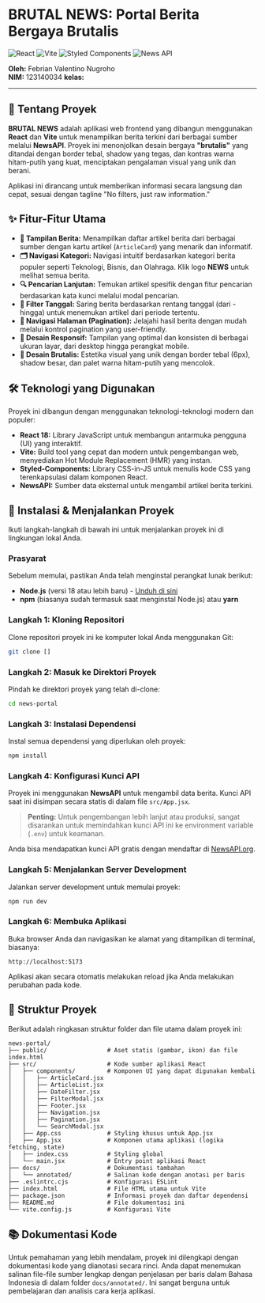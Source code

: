 
# BRUTAL NEWS: Portal Berita Bergaya Brutalis

![React](https://img.shields.io/badge/React-20232A?style=for-the-badge&logo=react&logoColor=61DAFB)
![Vite](https://img.shields.io/badge/Vite-B73BFE?style=for-the-badge&logo=vite&logoColor=FFD62E)
![Styled Components](https://img.shields.io/badge/styled--components-DB7093?style=for-the-badge&logo=styled-components&logoColor=white)
![News API](https://img.shields.io/badge/News_API-000000?style=for-the-badge&logo=newsapi&logoColor=white)


**Oleh:** Febrian Valentino Nugroho  
**NIM:** 123140034
**kelas:**

---

## 📖 Tentang Proyek

**BRUTAL NEWS** adalah aplikasi web frontend yang dibangun menggunakan **React** dan **Vite** untuk menampilkan berita terkini dari berbagai sumber melalui **NewsAPI**. Proyek ini menonjolkan desain bergaya **"brutalis"** yang ditandai dengan border tebal, shadow yang tegas, dan kontras warna hitam-putih yang kuat, menciptakan pengalaman visual yang unik dan berani.

Aplikasi ini dirancang untuk memberikan informasi secara langsung dan cepat, sesuai dengan tagline "No filters, just raw information."

## ✨ Fitur-Fitur Utama

-   **📰 Tampilan Berita:** Menampilkan daftar artikel berita dari berbagai sumber dengan kartu artikel (`ArticleCard`) yang menarik dan informatif.
-   **🗂️ Navigasi Kategori:** Navigasi intuitif berdasarkan kategori berita populer seperti Teknologi, Bisnis, dan Olahraga. Klik logo **NEWS** untuk melihat semua berita.
-   **🔍 Pencarian Lanjutan:** Temukan artikel spesifik dengan fitur pencarian berdasarkan kata kunci melalui modal pencarian.
-   **📅 Filter Tanggal:** Saring berita berdasarkan rentang tanggal (dari - hingga) untuk menemukan artikel dari periode tertentu.
-   **📄 Navigasi Halaman (Pagination):** Jelajahi hasil berita dengan mudah melalui kontrol pagination yang user-friendly.
-   **📱 Desain Responsif:** Tampilan yang optimal dan konsisten di berbagai ukuran layar, dari desktop hingga perangkat mobile.
-   **🎨 Desain Brutalis:** Estetika visual yang unik dengan border tebal (6px), shadow besar, dan palet warna hitam-putih yang mencolok.

## 🛠️ Teknologi yang Digunakan

Proyek ini dibangun dengan menggunakan teknologi-teknologi modern dan populer:

-   **React 18:** Library JavaScript untuk membangun antarmuka pengguna (UI) yang interaktif.
-   **Vite:** Build tool yang cepat dan modern untuk pengembangan web, menyediakan Hot Module Replacement (HMR) yang instan.
-   **Styled-Components:** Library CSS-in-JS untuk menulis kode CSS yang terenkapsulasi dalam komponen React.
-   **NewsAPI:** Sumber data eksternal untuk mengambil artikel berita terkini.

## 🚀 Instalasi & Menjalankan Proyek

Ikuti langkah-langkah di bawah ini untuk menjalankan proyek ini di lingkungan lokal Anda.

### Prasyarat

Sebelum memulai, pastikan Anda telah menginstal perangkat lunak berikut:

-   **Node.js** (versi 18 atau lebih baru) - [Unduh di sini](https://nodejs.org/)
-   **npm** (biasanya sudah termasuk saat menginstal Node.js) atau **yarn**

### Langkah 1: Kloning Repositori

Clone repositori proyek ini ke komputer lokal Anda menggunakan Git:

```bash
git clone []
```

### Langkah 2: Masuk ke Direktori Proyek

Pindah ke direktori proyek yang telah di-clone:

```bash
cd news-portal
```

### Langkah 3: Instalasi Dependensi

Instal semua dependensi yang diperlukan oleh proyek:

```bash
npm install
```

### Langkah 4: Konfigurasi Kunci API

Proyek ini menggunakan **NewsAPI** untuk mengambil data berita. Kunci API saat ini disimpan secara statis di dalam file `src/App.jsx`.

> **Penting:** Untuk pengembangan lebih lanjut atau produksi, sangat disarankan untuk memindahkan kunci API ini ke environment variable (`.env`) untuk keamanan.

Anda bisa mendapatkan kunci API gratis dengan mendaftar di [NewsAPI.org](https://newsapi.org/).

### Langkah 5: Menjalankan Server Development

Jalankan server development untuk memulai proyek:

```bash
npm run dev
```

### Langkah 6: Membuka Aplikasi

Buka browser Anda dan navigasikan ke alamat yang ditampilkan di terminal, biasanya:

```
http://localhost:5173
```

Aplikasi akan secara otomatis melakukan reload jika Anda melakukan perubahan pada kode.

## 📁 Struktur Proyek

Berikut adalah ringkasan struktur folder dan file utama dalam proyek ini:

```
news-portal/
├── public/                 # Aset statis (gambar, ikon) dan file index.html
├── src/                    # Kode sumber aplikasi React
│   ├── components/         # Komponen UI yang dapat digunakan kembali
│   │   ├── ArticleCard.jsx
│   │   ├── ArticleList.jsx
│   │   ├── DateFilter.jsx
│   │   ├── FilterModal.jsx
│   │   ├── Footer.jsx
│   │   ├── Navigation.jsx
│   │   ├── Pagination.jsx
│   │   └── SearchModal.jsx
│   ├── App.css             # Styling khusus untuk App.jsx
│   ├── App.jsx             # Komponen utama aplikasi (logika fetching, state)
│   ├── index.css           # Styling global
│   └── main.jsx            # Entry point aplikasi React
├── docs/                   # Dokumentasi tambahan
│   └── annotated/          # Salinan kode dengan anotasi per baris
├── .eslintrc.cjs           # Konfigurasi ESLint
├── index.html              # File HTML utama untuk Vite
├── package.json            # Informasi proyek dan daftar dependensi
├── README.md               # File dokumentasi ini
└── vite.config.js          # Konfigurasi Vite
```

## 📚 Dokumentasi Kode

Untuk pemahaman yang lebih mendalam, proyek ini dilengkapi dengan dokumentasi kode yang dianotasi secara rinci. Anda dapat menemukan salinan file-file sumber lengkap dengan penjelasan per baris dalam Bahasa Indonesia di dalam folder `docs/annotated/`. Ini sangat berguna untuk pembelajaran dan analisis cara kerja aplikasi.

 